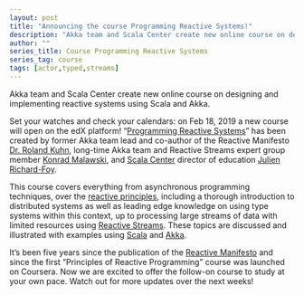```yaml
---
layout: post
title: "Announcing the course Programming Reactive Systems!"
description: "Akka team and Scala Center create new online course on designing and implementing reactive systems using Scala and Akka"
author: ""
series_title: Course Programming Reactive Systems
series_tag: course
tags: [actor,typed,streams]
---
```


Akka team and Scala Center create new online course on designing and implementing reactive systems using Scala and Akka.

Set your watches and check your calendars: on Feb 18, 2019 a new course will open on the edX platform! “[Programming Reactive Systems](https://www.edx.org/course/programming-reactive-systems)” has been created by former Akka team lead and co-author of the Reactive Manifesto [Dr. Roland Kuhn](https://www.rolandkuhn.com/), long-time Akka team and Reactive Streams expert group member [Konrad Malawski](https://www.kto.so/), and [Scala Center](https://scala.epfl.ch/) director of education [Julien Richard-Foy](http://julien.richard-foy.fr/).

This course covers everything from asynchronous programming techniques, over the [reactive principles](https://www.reactivemanifesto.org/), including a thorough introduction to distributed systems as well as leading edge knowledge on using type systems within this context, up to processing large streams of data with limited resources using [Reactive Streams](https://www.reactive-streams.org/). These topics are discussed and illustrated with examples using [Scala](https://www.scala-lang.org/) and [Akka](https://akka.io/).

It’s been five years since the publication of the [Reactive Manifesto](https://www.reactivemanifesto.org/) and since the first “Principles of Reactive Programming” course was launched on Coursera. Now we are excited to offer the follow-on course to study at your own pace. Watch out for more updates over the next weeks!
